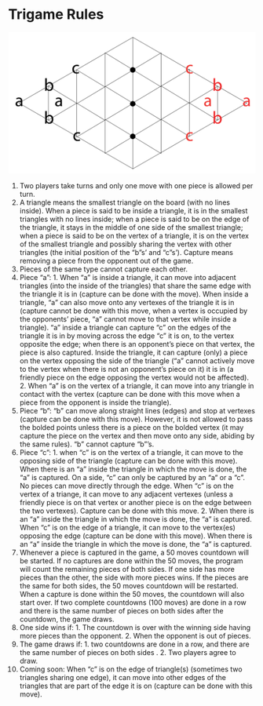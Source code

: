 # Trigame Rules

![diagram](imgase/Figure_1.png)

1.	Two players take turns and only one move with one piece is allowed per turn.
2.	A triangle means the smallest triangle on the board (with no lines inside). When a piece is said to be inside a triangle, it is in the smallest triangles with no lines inside; when a piece is said to be on the edge of the triangle, it stays in the middle of one side of the smallest triangle; when a piece is said to be on the vertex of a triangle, it is on the vertex of the smallest triangle and possibly sharing the vertex with other triangles (the initial position of the “b”s’ and “c”s’).  Capture means removing a piece from the opponent out of the game.
3.	Pieces of the same type cannot capture each other.
4.	Piece “a”: 1. When “a” is inside a triangle, it can move into adjacent triangles (into the inside of the triangles) that share the same edge with the triangle it is in (capture can be done with the move). When inside a triangle, “a” can also move onto any vertexes of the triangle it is in (capture cannot be done with this move, when a vertex is occupied by the opponents’ piece, “a” cannot move to that vertex while inside a triangle). “a” inside a triangle can capture “c” on the edges of the triangle it is in by moving across the edge “c” it is on, to the vertex opposite the edge; when there is an opponent’s piece on that vertex, the piece is also captured. Inside the triangle, it can capture (only) a piece on the vertex opposing the side of the triangle (“a” cannot actively move to the vertex when there is not an opponent’s piece on it) it is in (a friendly piece on the edge opposing the vertex would not be affected). 2. When “a” is on the vertex of a triangle, it can move into any triangle in contact with the vertex (capture can be done with this move when a piece from the opponent is inside the triangle). 	
5.	Piece “b”: “b” can move along straight lines (edges) and stop at vertexes (capture can be done with this move). However, it is not allowed to pass the bolded points unless there is a piece on the bolded vertex (it may capture the piece on the vertex and then move onto any side, abiding by the same rules). “b” cannot capture “b”’s.
6.	Piece “c”: 1. when “c” is on the vertex of a triangle, it can move to the opposing side of the triangle (capture can be done with this move). When there is an “a” inside the triangle in which the move is done, the “a” is captured. On a side, “c” can only be captured by an “a“ or a “c”. No pieces can move directly through the edge. When “c” is on the vertex of a triange, it can move to any adjacent vertexes (unless a friendly piece is on that vertex or another piece is on the edge between the two vertexes). Capture can be done with this move. 2. When there is an “a” inside the triangle in which the move is done, the “a” is captured.  When “c” is on the edge of a triangle, it can move to the vertex(es) opposing the edge (capture can be done with this move). When there is an “a” inside the triangle in which the move is done, the “a” is captured. 
7.	Whenever a piece is captured in the game, a 50 moves countdown will be started. If no captures are done within the 50 moves, the program will count the remaining pieces of both sides. If one side has more pieces than the other, the side with more pieces wins. If the pieces are the same for both sides, the 50 moves countdown will be restarted. When a capture is done within the 50 moves, the countdown will also start over. If two complete countdowns (100 moves) are done in a row and there is the same number of pieces on both sides after the countdown, the game draws.
8.	One side wins if: 1. The countdown is over with the winning side having more pieces than the opponent. 2. When the opponent is out of pieces. 
9.	The game draws if: 1. two countdowns are done in a row, and there are the same number of pieces on both sides . 2. Two players agree to draw.
10.	Coming soon: When “c” is on the edge of triangle(s) (sometimes two triangles sharing one edge), it can move into other edges of the triangles that are part of the edge it is on (capture can be done with this move).


